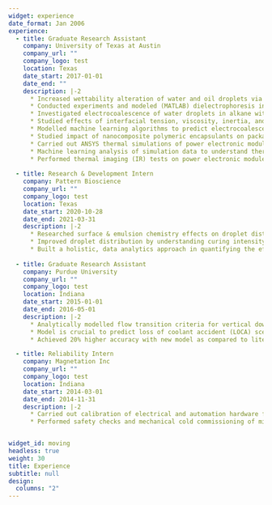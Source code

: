 ```yaml
---
widget: experience
date_format: Jan 2006
experience:
  - title: Graduate Research Assistant
    company: University of Texas at Austin
    company_url: ""
    company_logo: test
    location: Texas
    date_start: 2017-01-01
    date_end: ""
    description: |-2
      * Increased wettability alteration of water and oil droplets via passive (surface engineering, surfactants) and active (electrowetting) techniques
      * Conducted experiments and modeled (MATLAB) dielectrophoresis in a 3-liquid configuration
      * Investigated electrocoalescence of water droplets in alkane with interdigitated ITO electrodes
      * Studied effects of interfacial tension, viscosity, inertia, and system capacitance on droplet-droplet interaction
      * Modelled machine learning algorithms to predict electrocoalescence & droplet generation efficiency of microfluidic device
      * Studied impact of nanocomposite polymeric encapsulants on packaging of power electronics modules
      * Carried out ANSYS thermal simulations of power electronic module through UT Austin’s supercomputer (TACC)
      * Machine learning analysis of simulation data to understand thermal effect of nanocomposite encapsulants
      * Performed thermal imaging (IR) tests on power electronic modules with liquid-cooled heatsink
    
  - title: Research & Development Intern
    company: Pattern Bioscience
    company_url: ""
    company_logo: test
    location: Texas
    date_start: 2020-10-28
    date_end: 2021-03-31
    description: |-2     
      * Researched surface & emulsion chemistry effects on droplet distribution in microchannel cells
      * Improved droplet distribution by understanding curing intensity and thermal effects
      * Built a holistic, data analytics approach in quantifying the effects of surfactants on droplet emulsion stability   
    
  - title: Graduate Research Assistant
    company: Purdue University
    company_url: ""
    company_logo: test
    location: Indiana
    date_start: 2015-01-01
    date_end: 2016-05-01
    description: |-2
      * Analytically modelled flow transition criteria for vertical downward two-phase flow
      * Model is crucial to predict loss of coolant accident (LOCA) scenarios in high pressure nuclear power plants
      * Achieved 20% higher accuracy with new model as compared to literature    

  - title: Reliability Intern
    company: Magnetation Inc
    company_url: ""
    company_logo: test
    location: Indiana
    date_start: 2014-03-01
    date_end: 2014-11-31
    description: |-2
      * Carried out calibration of electrical and automation hardware for a mining plant start-up
      * Performed safety checks and mechanical cold commissioning of mining plant 


widget_id: moving
headless: true
weight: 30
title: Experience
subtitle: null
design:
  columns: "2"
---
```

